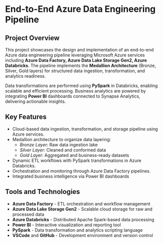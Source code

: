 
# End-to-End Azure Data Engineering Pipeline

## Project Overview
This project showcases the design and implementation of an end-to-end Azure data engineering pipeline leveraging Microsoft Azure services including **Azure Data Factory, Azure Data Lake Storage Gen2, Azure Databricks**. The pipeline implements the **Medallion Architecture** (Bronze, Silver, Gold layers) for structured data ingestion, transformation, and analytics readiness.

Data transformations are performed using **PySpark** in Databricks, enabling scalable and efficient processing. Business analytics are powered by integrating **Power BI** dashboards connected to Synapse Analytics, delivering actionable insights.

## Key Features
- Cloud-based data ingestion, transformation, and storage pipeline using Azure services.
- Medallion architecture to organize data layering:  
  - *Bronze Layer:* Raw data ingestion lake  
  - *Silver Layer:* Cleaned and conformed data  
  - *Gold Layer:* Aggregated and business-ready datasets
- Dynamic ETL workflows with PySpark transformations in Azure Databricks.
- Orchestration and monitoring through Azure Data Factory pipelines.
- Integrated business intelligence via Power BI dashboards 

## Tools and Technologies
- **Azure Data Factory** - ETL orchestration and workflow management  
- **Azure Data Lake Storage Gen2** - Scalable cloud storage for raw and processed data  
- **Azure Databricks** - Distributed Apache Spark-based data processing  
- **Power BI** - Interactive visualization and reporting tool  
- **PySpark** - Data transformation and analytics scripting language  
- **VSCode** and **GitHub** - Development environment and version control  

